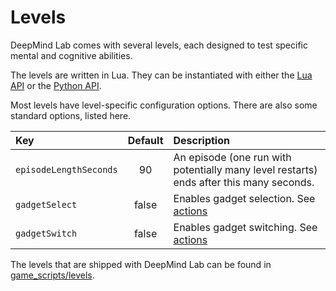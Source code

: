 # Levels

DeepMind Lab comes with several levels, each designed to test specific mental
and cognitive abilities.

The levels are written in Lua. They can be instantiated with either the [Lua
API](/docs/developers/reference/lua_api.md) or
the [Python API](/docs/users/python_api.md).

Most levels have level-specific configuration options. There are also some
standard options, listed here.

Key                    | Default | Description
:--------------------- | :-----: | :----------
`episodeLengthSeconds` | 90      | An episode (one run with potentially many level restarts) ends after this many seconds.
`gadgetSelect`         | false   | Enables gadget selection. See [actions](/docs/users/actions.md)
`gadgetSwitch`         | false   | Enables gadget switching. See [actions](/docs/users/actions.md)

The levels that are shipped with DeepMind Lab can be found in
[game_scripts/levels](../game_scripts/levels).
